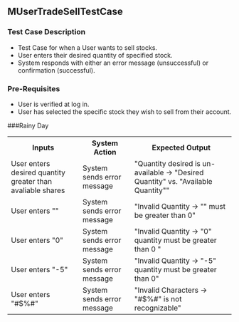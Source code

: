 ## MUserTradeSellTestCase

### Test Case Description
* Test Case for when a User wants to sell stocks.
* User enters their desired quantity of specified stock.
* System responds with either an error message (unsuccessful) or confirmation (successful).

### Pre-Requisites
* User is verified at log in.
* User has selected the specific stock they wish to sell from their account.

###Rainy Day

<table>
	<tr>
		<th>Inputs</th>
		<th>System Action</th>
		<th>Expected Output</th>
	</tr>
	<tr>
		<td>User enters desired quantity greater than avaliable shares</td>
		<td>System sends error message</td>
		<td>"Quantity desired is un-available -> "Desired Quantity" vs. "Available Quantity""</td>
	</tr>
	<tr>
		<td>User enters ""</td>
		<td>System sends error message</td>
		<td>"Invalid Quantity -> "" must be greater than 0"</td>
	</tr>
	<tr>
		<td>User enters "0"</td>
		<td>System sends error message</td>
		<td>"Invalid Quantity -> "0" quantity must be greater than 0 "</td>
	</tr>
	<tr>
		<td>User enters "-5"</td>
		<td>System sends error message</td>
		<td>"Invalid Quantity -> "-5" quantity must be greater than 0"</td>
	</tr>
	<tr>
		<td>User enters "#$%#"</td>
		<td>System sends error message</td>
		<td>"Invalid Characters -> "#$%#" is not recognizable"</td>
	</tr>
</table>
